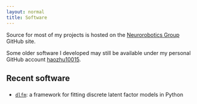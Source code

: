 ```yaml
---
layout: normal
title: Software
---
```


Source for most of my projects is hosted on the [Neurorobotics Group](https://github.com/nrgrp) GitHub site.

Some older software I developed may still be available under my personal GitHub account [haozhu10015](https://github.com/haozhu10015).

## Recent software

<ul style="line-height: 2;">
  <li><a href="https://github.com/nrgrp/dlfm"><code>dlfm</code></a>: a framework for fitting discrete latent factor models in Python</li>
</ul>